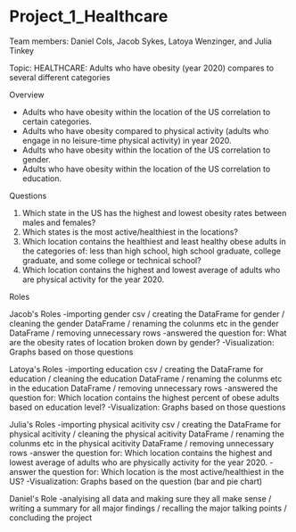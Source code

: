 # Project_1_Healthcare

Team members: Daniel Cols, Jacob Sykes, Latoya Wenzinger, and Julia Tinkey

Topic: HEALTHCARE: Adults who have obesity (year 2020) compares to several different categories

Overview

-	Adults who have obesity within the location of the US correlation to certain categories. 
-	Adults who have obesity compared to physical activity (adults who engage in no leisure-time physical activity) in year 2020. 
-	Adults who have obesity within the location of the US correlation to gender.
-	Adults who have obesity within the location of the US correlation to education.

Questions

1.	Which state in the US has the highest and lowest obesity rates between males and females?
2.	Which states is the most active/healthiest in the locations?
3.	Which location contains the healthiest and least healthy obese adults in the categories of: less than high school, high school graduate, college  graduate, and some college or technical school?
4.	Which location contains the highest and lowest average of adults who are physical activity for the year 2020.


Roles

Jacob's Roles
-importing gender csv / creating the DataFrame for gender / cleaning the gender DataFrame / renaming the colunms etc in the gender DataFrame / removing unnecessary rows
-answered the question for: What are the obesity rates of location broken down by gender? 
-Visualization: Graphs based on those questions 

Latoya's Roles
-importing education csv / creating the DataFrame for education / cleaning the education DataFrame / renaming the colunms etc in the education DataFrame / removing unnecessary rows
-answered the question for: Which location contains the highest percent of obese adults based on education level? 
-Visualization: Graphs based on those questions

Julia's Roles
-importing physical acitivity csv / creating the DataFrame for physical acitivity / cleaning the physical acitivity DataFrame / renaming the colunms etc in the physical acitivity DataFrame / removing unnecessary rows
-answer the question for: Which location contains the highest and lowest average of adults who are physically activity for the year 2020.
-answer the question for: Which location is the most active/healthiest in the US?
-Visualization: Graphs based on the question (bar and pie chart)

Daniel's Role
-analyising all data and making sure they all make sense / writing a summary for all major findings / recalling the major talking points / concluding the project 

